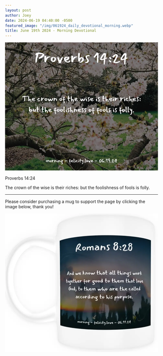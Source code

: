 ```yaml
---
layout: post
author: Joey
date: 2024-06-19 04:40:00 -0500
featured_image: "/img/061924_daily_devotional_morning.webp"
title: June 19th 2024 - Morning Devotional
---
```


[![June 19th 2024 - Morning Devotional](/img/061924_daily_devotional_morning.webp)](/img/061924_daily_devotional_morning.webp)

Proverbs 14:24

The crown of the wise is their riches: but the foolishness of fools is folly.

<hr>

Please consider purchasing a mug to support the page by clicking the image below, thank you!

[![June 19th 2024 - Morning Devotional - Mug](/img/mugs/061124_morning_mug.webp)](https://www.joeybrinkman.com/shop)